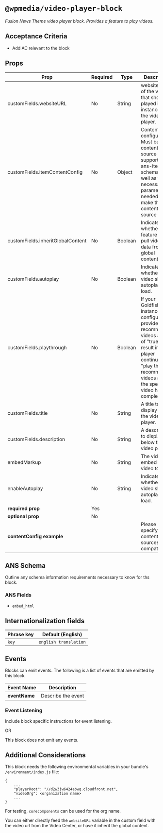 # `@wpmedia/video-player-block`

_Fusion News Theme video player block. Provides a feature to play videos._

## Acceptance Criteria

- Add AC relevant to the block

## Props

| **Prop**                          | **Required** | **Type** | **Description**                                                                                                                                                                                            |
| --------------------------------- | ------------ | -------- | ---------------------------------------------------------------------------------------------------------------------------------------------------------------------------------------------------------- |
| customFields.websiteURL           | No           | String   | website URL of the video that should be played in this instance of the video player.                                                                                                                       |
| customFields.itemContentConfig    | No           | Object   | Content configuration. Must be a content source that supports the ans-item schema, as well as the necessary parameters needed to make the content source call.                                             |
| customFields.inheritGlobalContent | No           | Boolean  | Indicates whether this feature should pull video data from global content.                                                                                                                                 |
| customFields.autoplay             | No           | Boolean  | Indicates whether the video should autoplay on load.                                                                                                                                                       |
| customFields.playthrough          | No           | Boolean  | If your Goldfish instance is configured to provide recommended videos a value of "true" will result in the player continuing to "play through" recommended videos after the specified video has completed. |
| customFields.title                | No           | String   | A title to display above the video player.                                                                                                                                                                 |
| customFields.description          | No           | String   | A description to display below the video player.                                                                                                                                                           |
| embedMarkup                       | No           | String   | The video embed of the video to play.                                                                                                                                                                      |
| enableAutoplay                    | No           | String   | Indicates whether the video should autoplay on load.                                                                                                                                                       |
| **required prop**                 | Yes          |          |                                                                                                                                                                                                            |
| **optional prop**                 | No           |          |                                                                                                                                                                                                            |
| **contentConfig example**         |              |          | Please specify which content sources are compatible                                                                                                                                                        |

## ANS Schema

Outline any schema information requirements necessary to know for ths block.

### ANS Fields

- `embed_html`

## Internationalization fields

| Phrase key | Default (English)     |
| ---------- | --------------------- |
| `key`      | `english translation` |

## Events

Blocks can emit events. The following is a list of events that are emitted by this block.

| **Event Name** | **Description**    |
| -------------- | ------------------ |
| **eventName**  | Describe the event |

### Event Listening

Include block specific instructions for event listening.

OR

This block does not emit any events.

## Additional Considerations

This block needs the following environmental variables in your bundle's `/environment/index.js` file:

```
{
    ...
    "playerRoot": "//d2w3jw6424abwq.cloudfront.net",
    "videoOrg": <organization name>
    ...
}
```

For testing, `corecomponents` can be used for the org name.

You can either directly feed the `websiteURL` variable in the custom field with the video url from the Video Center, or have it inherit the global content.
